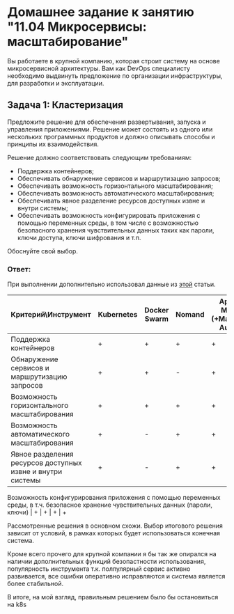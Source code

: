 
# Домашнее задание к занятию "11.04 Микросервисы: масштабирование"

Вы работаете в крупной компанию, которая строит систему на основе микросервисной архитектуры.
Вам как DevOps специалисту необходимо выдвинуть предложение по организации инфраструктуры, для разработки и эксплуатации.

## Задача 1: Кластеризация

Предложите решение для обеспечения развертывания, запуска и управления приложениями.
Решение может состоять из одного или нескольких программных продуктов и должно описывать способы и принципы их взаимодействия.

Решение должно соответствовать следующим требованиям:
- Поддержка контейнеров;
- Обеспечивать обнаружение сервисов и маршрутизацию запросов;
- Обеспечивать возможность горизонтального масштабирования;
- Обеспечивать возможность автоматического масштабирования;
- Обеспечивать явное разделение ресурсов доступных извне и внутри системы;
- Обеспечивать возможность конфигурировать приложения с помощью переменных среды, в том числе с возможностью безопасного хранения чувствительных данных таких как пароли, ключи доступа, ключи шифрования и т.п.

Обоснуйте свой выбор.

### Ответ:

При выполнении дополнительно использовал данные из [этой](https://mcs.mail.ru/blog/sravnenie-kubernetes-s-drugimi-resheniyami) статьи.

Критерий\Инструмент                                       | Kubernetes | Docker Swarm | Nomand |  Apache Mesos (+Marathon, Aurora) 
----------------------------------------------------------|------------|--------------|--------|----------------------------------
Поддержка контейнеров	                                  |    +	   |    +	      |   +    |  +	                             
Обнаружение сервисов и маршрутизацию запросов             |    +	   |    +	      |   -	   |  + 	                            
Возможность горизонтального масштабирования	              |    +	   |    +	      |   +	   |  +                          
Возможность автоматического масштабирования               |	   +	   |    -	      |   +	   |  +	                            
Явное разделения ресурсов доступных извне и внутри системы|    +	   |    -	      |   +	   |  +	                            
Возможность конфигурирования приложения с помощью переменных среды, в т.ч. безопасное хранение 
чувствительных данных (пароли, ключи)         |    +	   |    +	      |   +	   |  +	
	                                             




Рассмотренные решения в основном схожи. 
Выбор итогового решения зависит от условий, в рамках которых будет использоваться конечная система.

Кроме всего прочего для крупной компании я бы так же опирался на наличии дополнительных функций 
безопастности использования, популярность инструмента т.к. полпулярный сервис активно развивается, 
все ошибки оперативно исправляются и система является более стабильной.

В итоге, на мой взгляд, правильным решением было бы остановиться на k8s